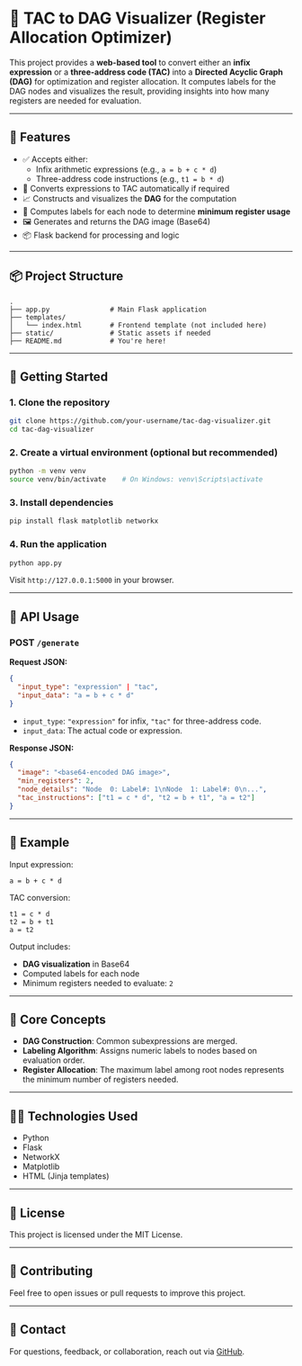 # 🧠 TAC to DAG Visualizer (Register Allocation Optimizer)

This project provides a **web-based tool** to convert either an **infix expression** or a **three-address code (TAC)** into a **Directed Acyclic Graph (DAG)** for optimization and register allocation. It computes labels for the DAG nodes and visualizes the result, providing insights into how many registers are needed for evaluation.

---

## 🔧 Features

- ✅ Accepts either:
  - Infix arithmetic expressions (e.g., `a = b + c * d`)
  - Three-address code instructions (e.g., `t1 = b * d`)
- 🧮 Converts expressions to TAC automatically if required
- 📈 Constructs and visualizes the **DAG** for the computation
- 🧠 Computes labels for each node to determine **minimum register usage**
- 🖼️ Generates and returns the DAG image (Base64)
- 📦 Flask backend for processing and logic

---

## 📦 Project Structure

```
.
├── app.py               # Main Flask application
├── templates/
│   └── index.html       # Frontend template (not included here)
├── static/              # Static assets if needed
├── README.md            # You're here!
```

---

## 🚀 Getting Started

### 1. Clone the repository

```bash
git clone https://github.com/your-username/tac-dag-visualizer.git
cd tac-dag-visualizer
```

### 2. Create a virtual environment (optional but recommended)

```bash
python -m venv venv
source venv/bin/activate    # On Windows: venv\Scripts\activate
```

### 3. Install dependencies

```bash
pip install flask matplotlib networkx
```

### 4. Run the application

```bash
python app.py
```

Visit `http://127.0.0.1:5000` in your browser.

---

## 🧾 API Usage

### POST `/generate`

**Request JSON:**

```json
{
  "input_type": "expression" | "tac",
  "input_data": "a = b + c * d"
}
```

- `input_type`: `"expression"` for infix, `"tac"` for three-address code.
- `input_data`: The actual code or expression.

**Response JSON:**

```json
{
  "image": "<base64-encoded DAG image>",
  "min_registers": 2,
  "node_details": "Node  0: Label#: 1\nNode  1: Label#: 0\n...",
  "tac_instructions": ["t1 = c * d", "t2 = b + t1", "a = t2"]
}
```

---

## 🧮 Example

Input expression:

```
a = b + c * d
```

TAC conversion:

```
t1 = c * d
t2 = b + t1
a = t2
```

Output includes:
- **DAG visualization** in Base64
- Computed labels for each node
- Minimum registers needed to evaluate: `2`

---

## 🧠 Core Concepts

- **DAG Construction**: Common subexpressions are merged.
- **Labeling Algorithm**: Assigns numeric labels to nodes based on evaluation order.
- **Register Allocation**: The maximum label among root nodes represents the minimum number of registers needed.

---

## 🧑‍💻 Technologies Used

- Python
- Flask
- NetworkX
- Matplotlib
- HTML (Jinja templates)

---

## 📄 License

This project is licensed under the MIT License.

---

## 🤝 Contributing

Feel free to open issues or pull requests to improve this project.

---

## 💬 Contact

For questions, feedback, or collaboration, reach out via [GitHub](https://github.com/your-username).
